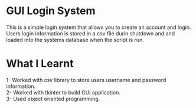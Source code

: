 # GUI Login System 
 This is a simple login system that allows you to create an account and login. Users login information is stored in a csv file durin shutdown and and loaded into the systems database when the script is run.

# What I Learnt
1- Worked with csv library to store users username and password information.<br />
2- Worked with tkinter to build GUI application.<br />
3- Used object oriented programming.
